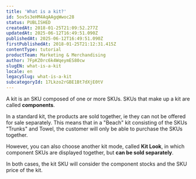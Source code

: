 ```yaml
---
title: 'What is a kit?'
id: 5ov5s3eHM4AqAAgqWwoc28
status: PUBLISHED
createdAt: 2018-01-25T21:09:52.277Z
updatedAt: 2025-06-12T16:49:51.090Z
publishedAt: 2025-06-12T16:49:51.090Z
firstPublishedAt: 2018-01-25T21:12:31.415Z
contentType: tutorial
productTeam: Marketing & Merchandising
author: 7FpKZ0rc6k4WqeymES80cw
slugEN: what-is-a-kit
locale: en
legacySlug: what-is-a-kit
subcategoryId: 17Lkzo2rGBE1Bt7dXjE0tV
---
```


A kit is an SKU composed of one or more SKUs. SKUs that make up a kit are called __components__.

In a standard kit, the products are sold together, ie they can not be offered for sale separately. This means that in a "Beach" kit consisting of the SKUs "Trunks" and Towel, the customer will only be able to purchase the SKUs together.

However, you can also choose another kit mode, called __Kit Look__, in which component SKUs are displayed together, but __can be sold separately__.

In both cases, the kit SKU will consider the component stocks and the SKU price of the kit.
